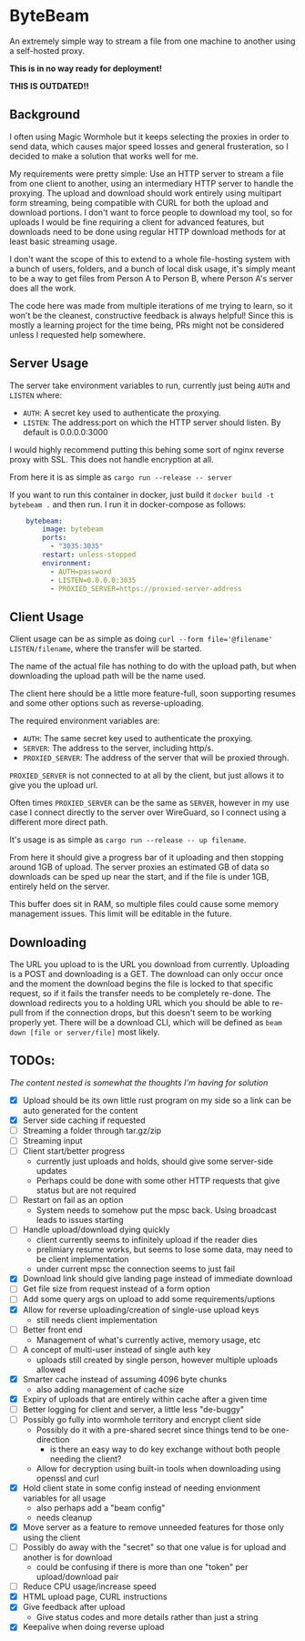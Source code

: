 # ByteBeam

An extremely simple way to stream a file from one machine to another using a self-hosted proxy.

**This is in no way ready for deployment!**

**THIS IS OUTDATED!!**

## Background

I often using Magic Wormhole but it keeps selecting the proxies in order to send data, which causes major speed losses and general frusteration, so I decided to make a solution that works well for me.

My requirements were pretty simple: Use an HTTP server to stream a file from one client to another, using an intermediary HTTP server to handle the proxying. The upload and download should work entirely using multipart form streaming, being compatible with CURL for both the upload and download portions. I don't want to force people to download my tool, so for uploads I would be fine requiring a client for advanced features, but downloads need to be done using regular HTTP download methods for at least basic streaming usage.

I don't want the scope of this to extend to a whole file-hosting system with a bunch of users, folders, and a bunch of local disk usage, it's simply meant to be a way to get files from Person A to Person B, where Person A's server does all the work.

The code here was made from multiple iterations of me trying to learn, so it won't be the cleanest, constructive feedback is always helpful! Since this is mostly a learning project for the time being, PRs might not be considered unless I requested help somewhere.

## Server Usage
The server take environment variables to run, currently just being `AUTH` and `LISTEN` where:

- `AUTH`: A secret key used to authenticate the proxying.
- `LISTEN`: The address:port on which the HTTP server should listen. By default is 0.0.0.0:3000

I would highly recommend putting this behing some sort of nginx reverse proxy with SSL. This does not handle encryption at all.

From here it is as simple as `cargo run --release -- server`

If you want to run this container in docker, just build it `docker build -t bytebeam .` and then run. I run it in docker-compose as follows:
```yml
    bytebeam:
        image: bytebeam
        ports:
          - "3035:3035"
        restart: unless-stopped
        environment:
          - AUTH=password
          - LISTEN=0.0.0.0:3035
          - PROXIED_SERVER=https://proxied-server-address
```

## Client Usage
Client usage can be as simple as doing `curl --form file='@filename' LISTEN/filename`, where the transfer will be started.

The name of the actual file has nothing to do with the upload path, but when downloading the upload path will be the name used.

The client here should be a little more feature-full, soon supporting resumes and some other options such as reverse-uploading.

The required environment variables are:

- `AUTH`: The same secret key used to authenticate the proxying.
- `SERVER`: The address to the server, including http/s.
- `PROXIED_SERVER`: The address of the server that will be proxied through.

`PROXIED_SERVER` is not connected to at all by the client, but just allows it to give you the upload url.

Often times `PROXIED_SERVER` can be the same as `SERVER`, however in my use case I connect directly to the server over WireGuard, so I connect using a different more direct path.

It's usage is as simple as `cargo run --release -- up filename`.

From here it should give a progress bar of it uploading and then stopping around 1GB of upload. The server proxies an estimated GB of data so downloads can be sped up near the start, and if the file is under 1GB, entirely held on the server.

This buffer does sit in RAM, so multiple files could cause some memory management issues. This limit will be editable in the future.

## Downloading
The URL you upload to is the URL you download from currently. Uploading is a POST and downloading is a GET. The download can only occur once and the moment the download begins the file is locked to that specific request, so if it fails the transfer needs to be completely re-done. The download redirects you to a holding URL which you should be able to re-pull from if the connection drops, but this doesn't seem to be working properly yet. There will be a download CLI, which will be defined as `beam down [file or server/file]` most likely.

## TODOs:
*The content nested is somewhat the thoughts I'm having for solution*

- [x] Upload should be its own little rust program on my side so a link can be auto generated for the content
- [x] Server side caching if requested
- [ ] Streaming a folder through tar.gz/zip
- [ ] Streaming input
- [ ] Client start/better progress
    - currently just uploads and holds, should give some server-side updates
    - Perhaps could be done with some other HTTP requests that give status but are not required
- [ ] Restart on fail as an option
    - System needs to somehow put the mpsc back. Using broadcast leads to issues starting
- [ ] Handle upload/download dying quickly
    - client currently seems to infinitely upload if the reader dies
    - prelimiary resume works, but seems to lose some data, may need to be client implementation
    - under current mpsc the connection seems to just fail
- [x] Download link should give landing page instead of immediate download
- [ ] Get file size from request instead of a form option
- [ ] Add some query args on upload to add some requirements/uptions
- [x] Allow for reverse uploading/creation of single-use upload keys
    - still needs client implementation
- [ ] Better front end
    - Management of what's currently active, memory usage, etc
- [ ] A concept of multi-user instead of single auth key
    - uploads still created by single person, however multiple uploads allowed
- [x] Smarter cache instead of assuming 4096 byte chunks
    - also adding management of cache size
- [x] Expiry of uploads that are entirely within cache after a given time
- [ ] Better logging for client and server, a little less "de-buggy"
- [ ] Possibly go fully into wormhole territory and encrypt client side
    - Possibly do it with a pre-shared secret since things tend to be one-direction
        - is there an easy way to do key exchange without both people needing the client?
    - Allow for decryption using built-in tools when downloading using openssl and curl
- [x] Hold client state in some config instead of needing envionment variables for all usage
    - also perhaps add a "beam config"
    - needs cleanup
- [x] Move server as a feature to remove unneeded features for those only using the client
- [ ] Possibly do away with the "secret" so that one value is for upload and another is for download
    - could be confusing if there is more than one "token" per upload/download pair
- [ ] Reduce CPU usage/increase speed
- [x] HTML upload page, CURL instructions
- [x] Give feedback after upload
    - Give status codes and more details rather than just a string
- [x] Keepalive when doing reverse upload